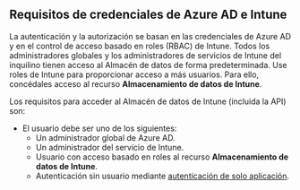<!-- This include is part of the Intune Data Warehouse documentation. -->

## <a name="azure-ad-and-intune-credential-requirements"></a>Requisitos de credenciales de Azure AD e Intune

La autenticación y la autorización se basan en las credenciales de Azure AD y en el control de acceso basado en roles (RBAC) de Intune. Todos los administradores globales y los administradores de servicios de Intune del inquilino tienen acceso al Almacén de datos de forma predeterminada. Use roles de Intune para proporcionar acceso a más usuarios. Para ello, concédales acceso al recurso **Almacenamiento de datos de Intune**.

Los requisitos para acceder al Almacén de datos de Intune (incluida la API) son:

- El usuario debe ser uno de los siguientes:
  - Un administrador global de Azure AD.
  - Un administrador del servicio de Intune.
  - Usuario con acceso basado en roles al recurso **Almacenamiento de datos de Intune**.
  - Autenticación sin usuario mediante [autenticación de solo aplicación](../developer/data-warehouse-app-only-auth.md). 
